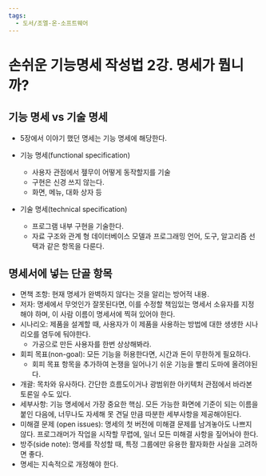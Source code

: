 ```yaml
---
tags:
  - 도서/조엘-온-소프트웨어
---
```


# 손쉬운 기능명세 작성법 2강. 명세가 뭡니까?

## 기능 명세 vs 기술 명세

- 5장에서 이야기 했던 명세는 기능 명세에 해당한다.

- 기능 명세(functional specification)
  - 사용자 관점에서 젶무이 어떻게 동작할지를 기술
  - 구현은 신경 쓰지 않는다.
  - 화면, 메뉴, 대화 상자 등
- 기술 명세(technical specification)
  - 프로그램 내부 구현을 기술한다.
  - 자료 구조와 관계 형 데이터베이스 모델과 프로그래밍 언어, 도구, 알고리즘 선택과 같은 항목을 다룬다.

## 명세서에 넣는 단골 항목

- 면책 조항: 현재 명세가 완벽하지 않다는 것을 알리는 방어적 내용.
- 저자: 명세에서 무엇인가 잘못된다면, 이를 수정할 책임있는 명세서 소유자를 지정해야 하며, 이 사람 이름이 명세서에 찍혀 있어야 한다.
- 시나리오: 제품을 설계할 때, 사용자가 이 제품을 사용하는 방법에 대한 생생한 시나리오를 염두에 둬야한다.
  - 가공으로 만든 사용자를 한번 상상해봐라.
- 회피 목표(non-goal): 모든 기능을 허용한다면, 시간과 돈이 무한하게 필요하다.
  - 회피 목표 항목을 추가하여 논쟁을 일어나기 쉬운 기능을 빨리 도마에 올려야된다.
- 개괄: 목차와 유사하다. 간단한 흐름도이거나 광범위한 아키텍처 관점에서 바라본 토론일 수도 있다.
- 세부사항: 기능 명세에서 가장 중요한 핵심. 모든 가능한 화면에 기준이 되는 이름을 붙인 다음에, 너무나도 자세해 못 견딜 만큼 따분한 세부사항을 제공해야된다.
- 미해결 문제 (open issues): 명세의 첫 버전에 미해결 문제를 남겨놓아도 나쁘지 않다. 프로그래머가 작업을 시작할 무렵에, 일너 모든 미해결 사항을 짚어놔야 한다.
- 방주(side note): 명세를 작성할 때, 특정 그룹에만 유용한 활자화한 사실을 고려하면 좋다.
- 명세는 지속적으로 개정해야 한다.
